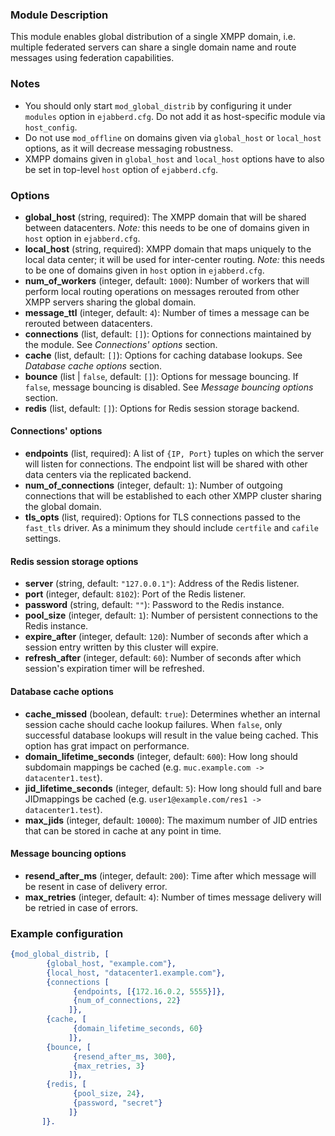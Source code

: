 ### Module Description
This module enables global distribution of a single XMPP domain, i.e. multiple federated servers can share a single domain name and route messages using federation capabilities.

### Notes

* You should only start `mod_global_distrib` by configuring it under `modules` option in `ejabberd.cfg`. Do not add it as host-specific module via `host_config`.
* Do not use `mod_offline` on domains given via `global_host` or `local_host` options, as it will decrease messaging robustness.
* XMPP domains given in `global_host` and `local_host` options have to also be set in top-level `host` option of `ejabberd.cfg`.

### Options

* **global_host** (string, required): The XMPP domain that will be shared between datacenters. *Note:* this needs to be one of domains given in `host` option in `ejabberd.cfg`.
* **local_host** (string, required): XMPP domain that maps uniquely to the local data center; it will be used for inter-center routing. *Note:* this needs to be one of domains given in `host` option in `ejabberd.cfg`.
* **num_of_workers** (integer, default: `1000`): Number of workers that will perform local routing operations on messages rerouted from other XMPP servers sharing the global domain.
* **message_ttl** (integer, default: `4`): Number of times a message can be rerouted between datacenters.
* **connections** (list, default: `[]`): Options for connections maintained by the module. See *Connections' options* section.
* **cache** (list, default: `[]`): Options for caching database lookups. See *Database cache options* section.
* **bounce** (list | `false`, default: `[]`): Options for message bouncing. If `false`, message bouncing is disabled. See *Message bouncing options* section.
* **redis** (list, default: `[]`): Options for Redis session storage backend.

#### Connections' options

* **endpoints** (list, required): A list of `{IP, Port}` tuples on which the server will listen for connections. The endpoint list will be shared with other data centers via the replicated backend.
* **num_of_connections** (integer, default: `1`): Number of outgoing connections that will be established to each other XMPP cluster sharing the global domain.
* **tls_opts** (list, required): Options for TLS connections passed to the `fast_tls` driver. As a minimum they should include `certfile` and `cafile` settings. 

#### Redis session storage options

* **server** (string, default: `"127.0.0.1"`): Address of the Redis listener.
* **port** (integer, default: `8102`): Port of the Redis listener.
* **password** (string, default: `""`): Password to the Redis instance.
* **pool_size** (integer, default: `1`): Number of persistent connections to the Redis instance.
* **expire_after** (integer, default: `120`): Number of seconds after which a session entry written by this cluster will expire.
* **refresh_after** (integer, default: `60`): Number of seconds after which session's expiration timer will be refreshed.

#### Database cache options

* **cache_missed** (boolean, default: `true`): Determines whether an internal session cache should cache lookup failures. When `false`, only successful database lookups will result in the value being cached. This option has grat impact on performance.
* **domain_lifetime_seconds** (integer, default: `600`): How long should subdomain mappings be cached (e.g. `muc.example.com -> datacenter1.test`).
* **jid_lifetime_seconds** (integer, default: `5`): How long should full and bare JIDmappings be cached (e.g. `user1@example.com/res1 -> datacenter1.test`).
* **max_jids** (integer, default: `10000`): The maximum number of JID entries that can be stored in cache at any point in time.

#### Message bouncing options

* **resend_after_ms** (integer, default: `200`): Time after which message will be resent in case of delivery error.
* **max_retries** (integer, default: `4`): Number of times message delivery will be retried in case of errors.

### Example configuration

```Erlang
{mod_global_distrib, [
        {global_host, "example.com"},
        {local_host, "datacenter1.example.com"},
        {connections [
              {endpoints, [{172.16.0.2, 5555}]},
              {num_of_connections, 22}
             ]},
        {cache, [
              {domain_lifetime_seconds, 60}
             ]},
        {bounce, [
              {resend_after_ms, 300},
              {max_retries, 3}
             ]},
        {redis, [
              {pool_size, 24},
              {password, "secret"}
             ]}
       ]}.
```
